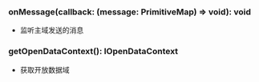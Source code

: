 ### **onMessage(callback: (message: PrimitiveMap) => void): void**
- 监听主域发送的消息


### **getOpenDataContext(): IOpenDataContext**
- 获取开放数据域

